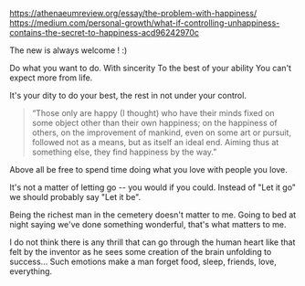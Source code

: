 https://athenaeumreview.org/essay/the-problem-with-happiness/
https://medium.com/personal-growth/what-if-controlling-unhappiness-contains-the-secret-to-happiness-acd96242970c


The new is always welcome ! :)

Do what you want to do.
With sincerity
To the best of your ability
You can't expect more from life.

It's your dity to do your best, the rest in not under your control.

> “Those only are happy (I thought) who have their minds fixed on some object other than their own happiness; on the happiness of others, on the improvement of mankind, even on some art or pursuit, followed not as a means, but as itself an ideal end. Aiming thus at something else, they find happiness by the way.” 


Above all be free to spend time doing what you love with people you love.

It's not a matter of letting go -- you would if you could.
Instead of "Let it go" we should probably say "Let it be".

Being the richest man in the cemetery doesn't matter to me. Going to bed at night saying we've done something wonderful, that's what matters to me.

I do not think there is any thrill that can go through the human heart like that felt by the inventor as he sees some creation of the brain unfolding to success...
Such emotions make a man forget food, sleep, friends, love, everything.